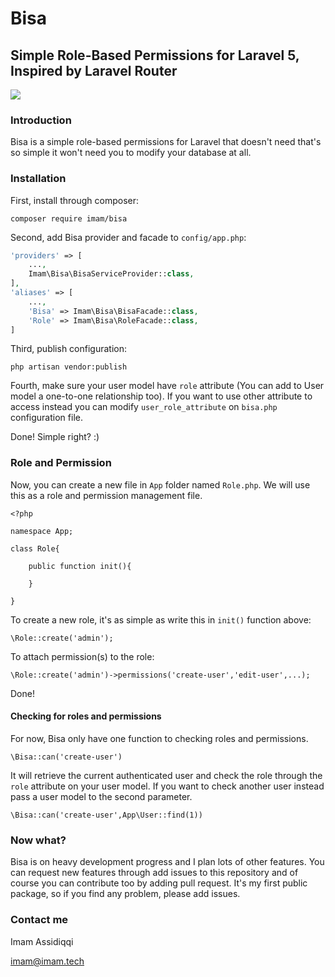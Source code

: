 # Bisa
## Simple Role-Based Permissions for Laravel 5, Inspired by Laravel Router

<img src="https://travis-ci.org/imam/bisa.svg?branch=master">

### Introduction
Bisa is a simple role-based permissions for Laravel that doesn't need 
that's so simple it won't need you to modify your database at all.

### Installation

First, install through composer:

```
composer require imam/bisa
```

Second, add Bisa provider and facade to `config/app.php`:
```php
'providers' => [
    ...,
    Imam\Bisa\BisaServiceProvider::class,
],
'aliases' => [
    ...,
    'Bisa' => Imam\Bisa\BisaFacade::class,
    'Role' => Imam\Bisa\RoleFacade::class,
]
```

Third, publish configuration:
```
php artisan vendor:publish
```

Fourth, make sure your user model have `role` attribute (You can add to User
model a one-to-one relationship too). If you want to use other attribute to
access instead you can modify `user_role_attribute` on `bisa.php` 
configuration file.

Done! Simple right? :)

### Role and Permission
Now, you can create a new file in `App` folder named `Role.php`. We will use
this as a role and permission management file.

```
<?php

namespace App;

class Role{

    public function init(){
        
    }
    
}
```

To create a new role, it's as simple as write this in `init()` function above:
```
\Role::create('admin');
```

To attach permission(s) to the role:
```
\Role::create('admin')->permissions('create-user','edit-user',...);
```

Done! 

#### Checking for roles and permissions

For now, Bisa only have one function to checking roles and permissions.
```
\Bisa::can('create-user')
```
It will retrieve the current authenticated user and check the role through
the `role` attribute on your user model. If you want to check another user
instead pass a user model to the second parameter.
```
\Bisa::can('create-user',App\User::find(1))
```

### Now what?
Bisa is on heavy development progress and I plan lots of other features. 
You can request new features through add issues to this repository and
of course you can contribute too by adding pull request. It's my first public
package, so if you find any problem, please add issues.

### Contact me
Imam Assidiqqi

imam@imam.tech
